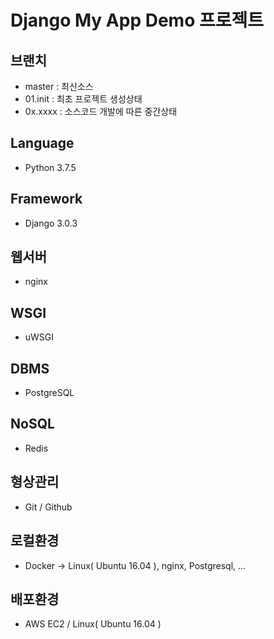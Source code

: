 # Django My App Demo 프로젝트
## 브랜치
- master : 최신소스
- 01.init : 최초 프로젝트 생성상태
- 0x.xxxx : 소스코드 개발에 따른 중간상태
## Language
- Python 3.7.5
## Framework
- Django 3.0.3
## 웹서버
- nginx
## WSGI
- uWSGI
## DBMS
- PostgreSQL
## NoSQL
- Redis
## 형상관리
- Git / Github
## 로컬환경
- Docker -> Linux( Ubuntu 16.04 ), nginx, Postgresql, ...
## 배포환경
- AWS EC2 / Linux( Ubuntu 16.04  )